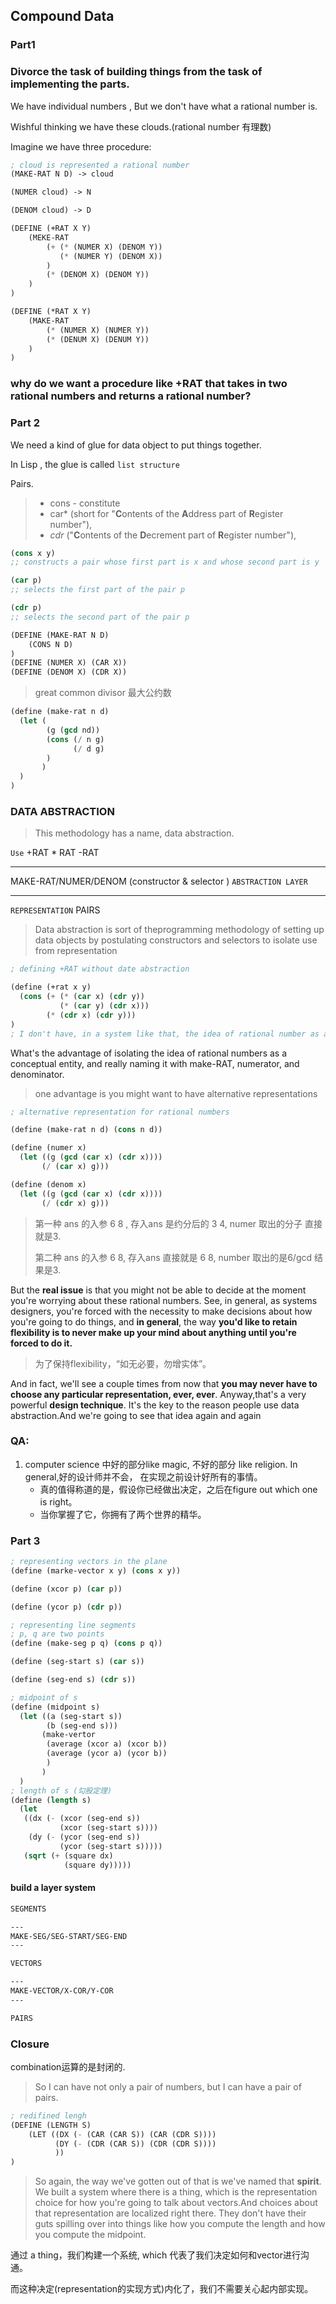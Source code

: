 ## Compound Data

### Part1

### Divorce the task of building things from the task of implementing the parts.

We have individual numbers , But we don't have what a rational number is.

Wishful thinking we have these clouds.(rational number 有理数)

Imagine we have three procedure:

```lisp
; cloud is represented a rational number
(MAKE-RAT N D) -> cloud

(NUMER cloud) -> N

(DENOM cloud) -> D
```

```lisp
(DEFINE (+RAT X Y)
	(MEKE-RAT
    	(+ (* (NUMER X) (DENOM Y))
           (* (NUMER Y) (DENOM X))
        )
    	(* (DENOM X) (DENOM Y))
    )
)

(DEFINE (*RAT X Y)
	(MAKE-RAT
    	(* (NUMER X) (NUMER Y))
     	(* (DENUM X) (DENUM Y))
    )        
)
```

### why do we want a procedure like +RAT that takes in two rational numbers and returns a rational number?

### Part 2

We need a kind of glue for data object to put things together.

In Lisp , the glue is called `list structure`

Pairs.

> - cons - constitute
> - car* (short for "**C**ontents of the **A**ddress part of **R**egister number"),
> - *cdr* ("**C**ontents of the **D**ecrement part of **R**egister number"),

```lisp
(cons x y)
;; constructs a pair whose first part is x and whose second part is y

(car p)
;; selects the first part of the pair p

(cdr p)
;; selects the second part of the pair p
```



```lisp
(DEFINE (MAKE-RAT N D)
	(CONS N D)
)
(DEFINE (NUMER X) (CAR X))
(DEFINE (DENOM X) (CDR X))
```



> great common divisor 最大公约数

```lisp
(define (make-rat n d)
  (let (
        (g (gcd nd))
        (cons (/ n g)
              (/ d g)
        )
       )
  )
)
```



### DATA ABSTRACTION

> This methodology has a name, data abstraction.

`Use`     +RAT   * RAT   -RAT

---

MAKE-RAT/NUMER/DENOM   (constructor & selector )              `ABSTRACTION LAYER`

---

`REPRESENTATION`   PAIRS



> Data abstraction is sort of theprogramming methodology of setting up data objects by postulating constructors and selectors to isolate use from representation

```lisp
; defining +RAT without date abstraction

(define (+rat x y)
  (cons (+ (* (car x) (cdr y))
           (* (car y) (cdr x)))
        (* (cdr x) (cdr y)))
)
; I don't have, in a system like that, the idea of rational number as a conceptual entity.
```

What's the advantage of isolating the idea of rational numbers as a conceptual entity, and really naming it with make-RAT, numerator, and denominator.

> one advantage is you might want to have alternative representations

```lisp
; alternative representation for rational numbers

(define (make-rat n d) (cons n d))

(define (numer x)
  (let ((g (gcd (car x) (cdr x))))
       (/ (car x) g)))

(define (denom x)
  (let ((g (gcd (car x) (cdr x))))
       (/ (cdr x) g)))
```

> 第一种 ans 的入参 6 8 , 存入ans 是约分后的 3 4, numer 取出的分子 直接就是3.
>
> 第二种 ans 的入参 6 8, 存入ans 直接就是 6 8, number 取出的是6/gcd 结果是3.

But the **real issue** is that you might not be able to decide at the moment you're worrying about these rational numbers. See, in general, as systems designers, you're forced with the necessity to make decisions about how you're going to do things, and **in general**, the way **you'd like to retain flexibility is to never make up your mind about anything until you're forced to do it.**

> 为了保持flexibility，“如无必要，勿增实体”。

And in fact, we'll see a couple times from now that **you may never have to choose any particular representation, ever, ever**. Anyway,that's a very powerful **design technique**. It's the key to the reason people use data abstraction.And we're going to see that idea again and again

### QA:

1. computer science 中好的部分like magic, 不好的部分 like religion. In general,好的设计师并不会， 在实现之前设计好所有的事情。
   - 真的值得称道的是，假设你已经做出决定，之后在figure out which one is right。
   - 当你掌握了它，你拥有了两个世界的精华。



### Part 3

```lisp
; representing vectors in the plane
(define (marke-vector x y) (cons x y))

(define (xcor p) (car p))

(define (ycor p) (cdr p))

; representing line segments
; p, q are two points
(define (make-seg p q) (cons p q))

(define (seg-start s) (car s))

(define (seg-end s) (cdr s))

; midpoint of s
(define (midpoint s)
  (let ((a (seg-start s))
        (b (seg-end s)))
       (make-vertor
        (average (xcor a) (xcor b))
        (average (ycor a) (ycor b))
        )
       )
  )
; length of s (勾股定理)
(define (length s)
  (let 
   ((dx (- (xcor (seg-end s))
           (xcor (seg-start s))))
	(dy (- (ycor (seg-end s))
           (ycor (seg-start s)))))
   (sqrt (+ (square dx)
            (square dy)))))
```



#### build a layer system

```markdown
SEGMENTS

---
MAKE-SEG/SEG-START/SEG-END
---

VECTORS

---
MAKE-VECTOR/X-COR/Y-COR
---

PAIRS

```



### Closure

combination运算的是封闭的. 

> So I can have not only a pair of numbers, but I can have a pair of pairs.

```lisp
; redifined lengh
(DEFINE (LENGTH S)
	(LET ((DX (- (CAR (CAR S)) (CAR (CDR S))))
          (DY (- (CDR (CAR S)) (CDR (CDR S))))
          ))
)
```

> So again, the way we've gotten out of that is we've named that **spirit**. We built a system where there is a thing, which is the representation choice for how you're going to talk about vectors.And choices about that representation are localized right there. They don't have their guts spilling over into things like how you compute the length and how you compute the midpoint.

通过 a thing，我们构建一个系统, which 代表了我们决定如何和vector进行沟通。

而这种决定(representation的实现方式)内化了，我们不需要关心起内部实现。